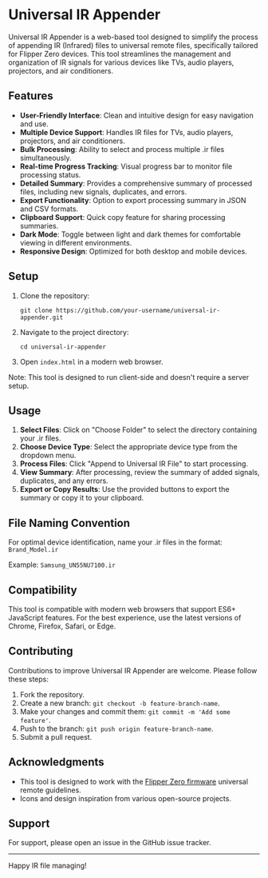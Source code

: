 # Universal IR Appender

Universal IR Appender is a web-based tool designed to simplify the process of appending IR (Infrared) files to universal remote files, specifically tailored for Flipper Zero devices. This tool streamlines the management and organization of IR signals for various devices like TVs, audio players, projectors, and air conditioners.

## Features

- **User-Friendly Interface**: Clean and intuitive design for easy navigation and use.
- **Multiple Device Support**: Handles IR files for TVs, audio players, projectors, and air conditioners.
- **Bulk Processing**: Ability to select and process multiple .ir files simultaneously.
- **Real-time Progress Tracking**: Visual progress bar to monitor file processing status.
- **Detailed Summary**: Provides a comprehensive summary of processed files, including new signals, duplicates, and errors.
- **Export Functionality**: Option to export processing summary in JSON and CSV formats.
- **Clipboard Support**: Quick copy feature for sharing processing summaries.
- **Dark Mode**: Toggle between light and dark themes for comfortable viewing in different environments.
- **Responsive Design**: Optimized for both desktop and mobile devices.

## Setup

1. Clone the repository:
   ```
   git clone https://github.com/your-username/universal-ir-appender.git
   ```
2. Navigate to the project directory:
   ```
   cd universal-ir-appender
   ```
3. Open `index.html` in a modern web browser.

Note: This tool is designed to run client-side and doesn't require a server setup.

## Usage

1. **Select Files**: Click on "Choose Folder" to select the directory containing your .ir files.
2. **Choose Device Type**: Select the appropriate device type from the dropdown menu.
3. **Process Files**: Click "Append to Universal IR File" to start processing.
4. **View Summary**: After processing, review the summary of added signals, duplicates, and any errors.
5. **Export or Copy Results**: Use the provided buttons to export the summary or copy it to your clipboard.

## File Naming Convention

For optimal device identification, name your .ir files in the format: `Brand_Model.ir`

Example: `Samsung_UN55NU7100.ir`

## Compatibility

This tool is compatible with modern web browsers that support ES6+ JavaScript features. For the best experience, use the latest versions of Chrome, Firefox, Safari, or Edge.

## Contributing

Contributions to improve Universal IR Appender are welcome. Please follow these steps:

1. Fork the repository.
2. Create a new branch: `git checkout -b feature-branch-name`.
3. Make your changes and commit them: `git commit -m 'Add some feature'`.
4. Push to the branch: `git push origin feature-branch-name`.
5. Submit a pull request.

## Acknowledgments

- This tool is designed to work with the [Flipper Zero firmware](https://github.com/flipperdevices/flipperzero-firmware) universal remote guidelines.
- Icons and design inspiration from various open-source projects.

## Support

For support, please open an issue in the GitHub issue tracker.

---

Happy IR file managing!
